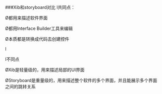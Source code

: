 ###Xib和storyboard对比
l共同点：

Ø都用来描述软件界面

Ø都用Interface Builder工具来编辑

Ø本质都是转换成代码去创建控件

l

l不同点

ØXib是轻量级的，用来描述局部的UI界面

ØStoryboard是重量级的，用来描述整个软件的多个界面，并且能展示多个界面之间的跳转关系
